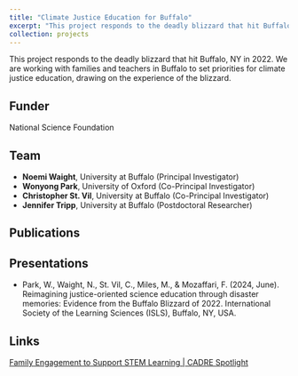 ```yaml
---
title: "Climate Justice Education for Buffalo"
excerpt: "This project responds to the deadly blizzard that hit Buffalo, NY in 2022. We are working with families and teachers in Buffalo to set priorities for climate justice education, drawing on the experience of the blizzard <br/><br/><img src='/images/buffalo.jpeg' width='350'>"
collection: projects
---
```


This project responds to the deadly blizzard that hit Buffalo, NY in 2022. We are working with families and teachers in Buffalo to set priorities for climate justice education, drawing on the experience of the blizzard.

## Funder <br/>
National Science Foundation

## Team <br/>
* **Noemi Waight**, University at Buffalo (Principal Investigator) <br/>
* **Wonyong Park**, University of Oxford (Co-Principal Investigator) <br/>
* **Christopher St. Vil**, University at Buffalo (Co-Principal Investigator) <br/>
* **Jennifer Tripp**, University at Buffalo (Postdoctoral Researcher) <br/>

## Publications <br/>

## Presentations <br/>
* Park, W., Waight, N., St. Vil, C., Miles, M., & Mozaffari, F. (2024, June). Reimagining justice-oriented science education through disaster memories: Evidence from the Buffalo Blizzard of 2022. International Society of the Learning Sciences (ISLS), Buffalo, NY, USA.

## Links <br/>
[Family Engagement to Support STEM Learning | CADRE Spotlight](https://cadrek12.org/spotlight/family-engagement-stem-learning#waight)
